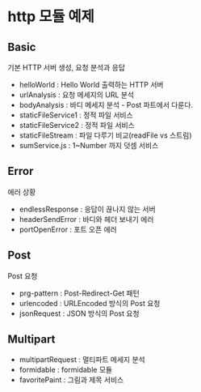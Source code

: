 # http 모듈 예제

## Basic
기본 HTTP 서버 생성, 요청 분석과 응답

- helloWorld : Hello World 출력하는 HTTP 서버
- urlAnalysis : 요청 메세지의 URL 분석
- bodyAnalysis : 바디 메세지 분석 - Post 파트에서 다룬다.
- staticFileService1 : 정적 파일 서비스
- staticFileService2 : 정적 파일 서비스
- staticFileStream : 파일 다루기 비교(readFile vs 스트림)
- sumService.js : 1~Number 까지 덧셈 서비스

## Error
에러 상황

- endlessResponse : 응답이 끊나지 않는 서버
- headerSendError : 바디와 헤더 보내기 에러
- portOpenError : 포트 오픈 에러

## Post
Post 요청

- prg-pattern : Post-Redirect-Get 패턴
- urlencoded : URLEncoded 방식의 Post 요청
- jsonRequest : JSON 방식의 Post 요청

## Multipart
- multipartRequest : 멀티파트 메세지 분석
- formidable : formidable 모듈
- favoritePaint : 그림과 제목 서비스
